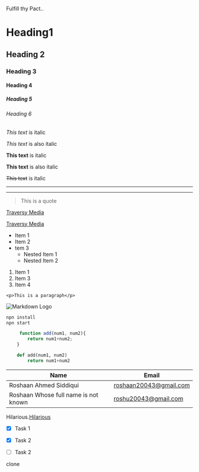 <!-- Headings -->
Fulfill thy Pact..
# Heading1
## Heading 2
### Heading 3
#### Heading 4
##### Heading 5
###### Heading 6


<!-- Italics -->
*This text* is italic

_This text_ is also italic

<!--Strong-->
**This text** is italic

__This text__ is also italic

<!-- STRIKE THROUGH-->

~~This text~~ is italic

<!--Horizontal rule-->

---
___

<!-- Blockquote -->
>This is a quote

<!-- Links -->
[Traversy Media](http://www.traversymedia.com)

[Traversy Media](http://www.traversymedia.com "Traversy Media")

<!-- UL -->
* Item 1
* Item 2
* tem 3
    * Nested Item 1
    * Nested Item 2

<!-- OL -->
1. Item 1
1. Item 3
1. Item 4

<!-- Inline code block -->
`<p>This is a paragraph</p>`

<!-- Images -->
![Markdown Logo](https://markdown-here.com/img/icon256.png)

<!-- Github Markdown -->

<!-- Code Blocks -->

```bash
npn install
npn start

```

```javascript
     function add(num1, num2){
        return num1+num2;
    }
```

```python
    def add(num1, num2)
        return num1+num2
```

<!-- Tables -->
| Name  | Email     |
|-------|-----------|
| Roshaan Ahmed Siddiqui | roshaan20043@gmail.com     |
| Roshaan Whose full name is not known  | roshu20043@gmail.com     |
Hilarious.[Hilarious](https://www.google.com/search?q=hilarious&oq=hilarious&aqs=chrome..69i57j0l5.3199j0j7&sourceid=chrome&ie=UTF-8) 
<!-- Task Lists -->
* [x] Task 1
* [x] Task 2
* [ ] Task 2


clone

